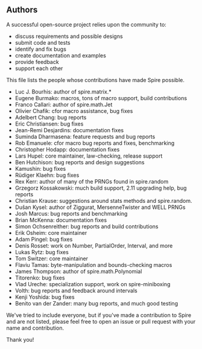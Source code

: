 ## Authors

A successful open-source project relies upon the community to:

* discuss requirements and possible designs
* submit code and tests
* identify and fix bugs
* create documentation and examples
* provide feedback
* support each other

This file lists the people whose contributions have made Spire
possible.

* Luc J. Bourhis: author of spire.matrix.*
* Eugene Burmako: macros, tons of macro support, build contributions
* Franco Callari: author of spire.math.Jet
* Olivier Chafik: cfor macro assistance, bug fixes
* Adelbert Chang: bug reports
* Eric Christiansen: bug fixes
* Jean-Remi Desjardins: documentation fixes
* Suminda Dharmasena: feature requests and bug reports
* Rob Emanuele: cfor macro bug reports and fixes, benchmarking
* Christopher Hodapp: documentation fixes
* Lars Hupel: core maintainer, law-checking, release support
* Ben Hutchison: bug reports and design suggestions
* Kamushin: bug fixes
* Rüdiger Klaehn: bug fixes
* Rex Kerr: author of many of the PRNGs found in spire.random
* Grzegorz Kossakowski: much build support, 2.11 upgrading help, bug reports
* Christian Krause: suggestions around stats methods and spire.random.
* Dušan Kysel: author of Ziggurat, MersenneTwister and WELL PRNGs
* Josh Marcus: bug reports and benchmarking
* Brian McKenna: documentation fixes
* Simon Ochsenreither: bug reports and build contributions
* Erik Osheim: core maintainer
* Adam Pingel: bug fixes
* Denis Rosset: work on Number, PartialOrder, Interval, and more
* Lukas Rytz: bug fixes
* Tom Switzer: core maintainer
* Flaviu Tamas: byte-manipulation and bounds-checking macros
* James Thompson: author of spire.math.Polynomial
* Titorenko: bug fixes
* Vlad Ureche: specialization support, work on spire-miniboxing
* Volth: bug reports and feedback around intervals
* Kenji Yoshida: bug fixes
* Benito van der Zander: many bug reports, and much good testing

We've tried to include everyone, but if you've made a contribution to
Spire and are not listed, please feel free to open an issue or pull
request with your name and contribution.

Thank you!
